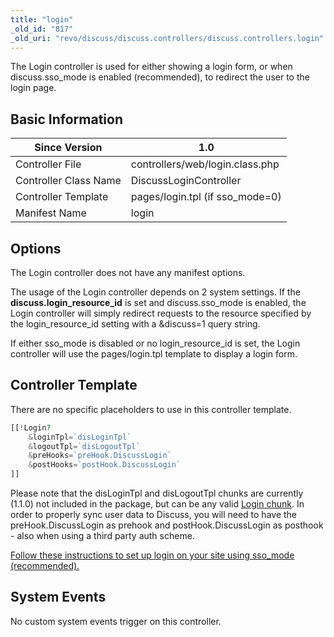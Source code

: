 ```yaml
---
title: "login"
_old_id: "817"
_old_uri: "revo/discuss/discuss.controllers/discuss.controllers.login"
---
```


The Login controller is used for either showing a login form, or when discuss.sso\_mode is enabled (recommended), to redirect the user to the login page.

## Basic Information

| Since Version         | 1.0                              |
| --------------------- | -------------------------------- |
| Controller File       | controllers/web/login.class.php  |
| Controller Class Name | DiscussLoginController           |
| Controller Template   | pages/login.tpl (if sso\_mode=0) |
| Manifest Name         | login                            |

## Options

The Login controller does not have any manifest options.

The usage of the Login controller depends on 2 system settings. If the **discuss.login\_resource\_id** is set and discuss.sso\_mode is enabled, the Login controller will simply redirect requests to the resource specified by the login\_resource\_id setting with a &discuss=1 query string.

If either sso\_mode is disabled or no login\_resource\_id is set, the Login controller will use the pages/login.tpl template to display a login form.

## Controller Template

There are no specific placeholders to use in this controller template.

``` php 
[[!Login?
    &loginTpl=`disLoginTpl`
    &logoutTpl=`disLogoutTpl`
    &preHooks=`preHook.DiscussLogin`
    &postHooks=`postHook.DiscussLogin`
]]
```

Please note that the disLoginTpl and disLogoutTpl chunks are currently (1.1.0) not included in the package, but can be any valid [Login chunk](extras/login/login.login "Login.Login"). In order to properly sync user data to Discuss, you will need to have the preHook.DiscussLogin as prehook and postHook.DiscussLogin as posthook - also when using a third party auth scheme.

[Follow these instructions to set up login on your site using sso\_mode (recommended).](http://rtfm.modx.com/display/ADDON/Discuss.Installation#Discuss.Installation-SettingupLogin%2CRegister%26UpdateProfilepageswithDiscuss)

## System Events

No custom system events trigger on this controller.